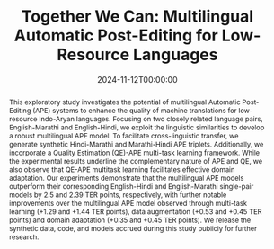 ---
title: "Together We Can: Multilingual Automatic Post-Editing for Low-Resource Languages"
date: 2024-11-12T00:00:00
authors: ["Sourabh Deoghare", "Diptesh Kanojia", "Pushpak Bhattacharyya"]
publication_types: ["1"]
abstract: "This exploratory study investigates the potential of multilingual Automatic Post-Editing (APE) systems to enhance the quality of machine translations for low-resource Indo-Aryan languages. Focusing on two closely related language pairs, English-Marathi and English-Hindi, we exploit the linguistic similarities to develop a robust multilingual APE model. To facilitate cross-linguistic transfer, we generate synthetic Hindi-Marathi and Marathi-Hindi APE triplets. Additionally, we incorporate a Quality Estimation (QE)-APE multi-task learning framework. While the experimental results underline the complementary nature of APE and QE, we also observe that QE-APE multitask learning facilitates effective domain adaptation. Our experiments demonstrate that the multilingual APE models outperform their corresponding English-Hindi and English-Marathi single-pair models by 2.5 and 2.39 TER points, respectively, with further notable improvements over the multilingual APE model observed through multi-task learning (+1.29 and +1.44 TER points), data augmentation (+0.53 and +0.45 TER points) and domain adaptation (+0.35 and +0.45 TER points). We release the synthetic data, code, and models accrued during this study publicly for further research."
featured: false
publication: "*Findings of the Association for Computational Linguistics: EMNLP 2024*"
url_pdf: "https://aclanthology.org/2024.findings-emnlp.634.pdf"
url_preprint: "https://arxiv.org/abs/2410.17973"
tags: ["automatic post-editing", "multilingual", "low-resource languages", "machine translation"]
---